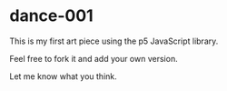 # dance-001

This is my first art piece using the p5 JavaScript library. 

Feel free to fork it and add your own version. 

Let me know what you think. 
